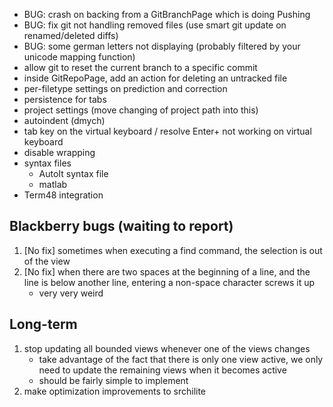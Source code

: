 * BUG: crash on backing from a GitBranchPage which is doing Pushing
* BUG: fix git not handling removed files (use smart git update on renamed/deleted diffs)
* BUG: some german letters not displaying (probably filtered by your unicode mapping function)
* allow git to reset the current branch to a specific commit
* inside GitRepoPage, add an action for deleting an untracked file 
* per-filetype settings on prediction and correction
* persistence for tabs
* project settings (move changing of project path into this)
* autoindent (dmych)
* tab key on the virtual keyboard / resolve Enter+ not working on virtual keyboard
* disable wrapping
* syntax files
    * AutoIt syntax file
    * matlab
* Term48 integration






## Blackberry bugs (waiting to report)

1. [No fix] sometimes when executing a find command, the selection is out of the view
2. [No fix] when there are two spaces at the beginning of a line, and the line is below another line, entering a non-space character screws it up
    * very very weird

## Long-term

1. stop updating all bounded views whenever one of the views changes
    - take advantage of the fact that there is only one view active, we only need to update the remaining views when it becomes active
    - should be fairly simple to implement
2. make optimization improvements to srchilite
